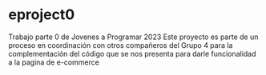# eproject0
Trabajo parte 0 de Jovenes a Programar 2023
Este proyecto es parte de un proceso en coordinación con otros compañeros del Grupo 4 para la 
complementación del código que se nos presenta para darle funcionalidad a la pagina de e-commerce
